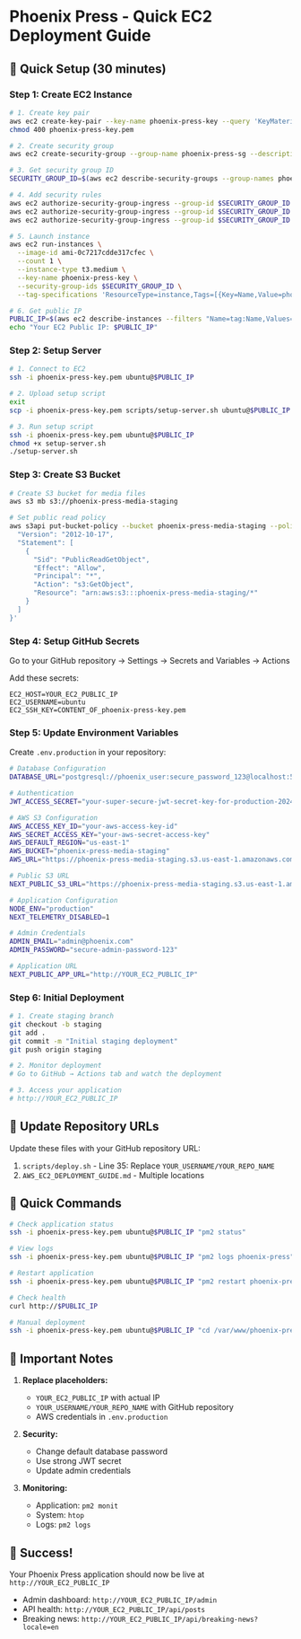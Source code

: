 # Phoenix Press - Quick EC2 Deployment Guide

## 🚀 **Quick Setup (30 minutes)**

### **Step 1: Create EC2 Instance**

```bash
# 1. Create key pair
aws ec2 create-key-pair --key-name phoenix-press-key --query 'KeyMaterial' --output text > phoenix-press-key.pem
chmod 400 phoenix-press-key.pem

# 2. Create security group
aws ec2 create-security-group --group-name phoenix-press-sg --description "Phoenix Press Security Group"

# 3. Get security group ID
SECURITY_GROUP_ID=$(aws ec2 describe-security-groups --group-names phoenix-press-sg --query 'SecurityGroups[0].GroupId' --output text)

# 4. Add security rules
aws ec2 authorize-security-group-ingress --group-id $SECURITY_GROUP_ID --protocol tcp --port 22 --cidr 0.0.0.0/0
aws ec2 authorize-security-group-ingress --group-id $SECURITY_GROUP_ID --protocol tcp --port 80 --cidr 0.0.0.0/0
aws ec2 authorize-security-group-ingress --group-id $SECURITY_GROUP_ID --protocol tcp --port 3000 --cidr 0.0.0.0/0

# 5. Launch instance
aws ec2 run-instances \
  --image-id ami-0c7217cdde317cfec \
  --count 1 \
  --instance-type t3.medium \
  --key-name phoenix-press-key \
  --security-group-ids $SECURITY_GROUP_ID \
  --tag-specifications 'ResourceType=instance,Tags=[{Key=Name,Value=phoenix-press-server}]'

# 6. Get public IP
PUBLIC_IP=$(aws ec2 describe-instances --filters "Name=tag:Name,Values=phoenix-press-server" --query 'Reservations[0].Instances[0].PublicIpAddress' --output text)
echo "Your EC2 Public IP: $PUBLIC_IP"
```

### **Step 2: Setup Server**

```bash
# 1. Connect to EC2
ssh -i phoenix-press-key.pem ubuntu@$PUBLIC_IP

# 2. Upload setup script
exit
scp -i phoenix-press-key.pem scripts/setup-server.sh ubuntu@$PUBLIC_IP:/home/ubuntu/

# 3. Run setup script
ssh -i phoenix-press-key.pem ubuntu@$PUBLIC_IP
chmod +x setup-server.sh
./setup-server.sh
```

### **Step 3: Create S3 Bucket**

```bash
# Create S3 bucket for media files
aws s3 mb s3://phoenix-press-media-staging

# Set public read policy
aws s3api put-bucket-policy --bucket phoenix-press-media-staging --policy '{
  "Version": "2012-10-17",
  "Statement": [
    {
      "Sid": "PublicReadGetObject",
      "Effect": "Allow",
      "Principal": "*",
      "Action": "s3:GetObject",
      "Resource": "arn:aws:s3:::phoenix-press-media-staging/*"
    }
  ]
}'
```

### **Step 4: Setup GitHub Secrets**

Go to your GitHub repository → Settings → Secrets and Variables → Actions

Add these secrets:
```
EC2_HOST=YOUR_EC2_PUBLIC_IP
EC2_USERNAME=ubuntu
EC2_SSH_KEY=CONTENT_OF_phoenix-press-key.pem
```

### **Step 5: Update Environment Variables**

Create `.env.production` in your repository:

```bash
# Database Configuration
DATABASE_URL="postgresql://phoenix_user:secure_password_123@localhost:5432/phoenix_press"

# Authentication
JWT_ACCESS_SECRET="your-super-secure-jwt-secret-key-for-production-2024"

# AWS S3 Configuration
AWS_ACCESS_KEY_ID="your-aws-access-key-id"
AWS_SECRET_ACCESS_KEY="your-aws-secret-access-key"
AWS_DEFAULT_REGION="us-east-1"
AWS_BUCKET="phoenix-press-media-staging"
AWS_URL="https://phoenix-press-media-staging.s3.us-east-1.amazonaws.com"

# Public S3 URL
NEXT_PUBLIC_S3_URL="https://phoenix-press-media-staging.s3.us-east-1.amazonaws.com"

# Application Configuration
NODE_ENV="production"
NEXT_TELEMETRY_DISABLED=1

# Admin Credentials
ADMIN_EMAIL="admin@phoenix.com"
ADMIN_PASSWORD="secure-admin-password-123"

# Application URL
NEXT_PUBLIC_APP_URL="http://YOUR_EC2_PUBLIC_IP"
```

### **Step 6: Initial Deployment**

```bash
# 1. Create staging branch
git checkout -b staging
git add .
git commit -m "Initial staging deployment"
git push origin staging

# 2. Monitor deployment
# Go to GitHub → Actions tab and watch the deployment

# 3. Access your application
# http://YOUR_EC2_PUBLIC_IP
```

## 🔧 **Update Repository URLs**

Update these files with your GitHub repository URL:

1. `scripts/deploy.sh` - Line 35: Replace `YOUR_USERNAME/YOUR_REPO_NAME`
2. `AWS_EC2_DEPLOYMENT_GUIDE.md` - Multiple locations

## 📝 **Quick Commands**

```bash
# Check application status
ssh -i phoenix-press-key.pem ubuntu@$PUBLIC_IP "pm2 status"

# View logs
ssh -i phoenix-press-key.pem ubuntu@$PUBLIC_IP "pm2 logs phoenix-press"

# Restart application
ssh -i phoenix-press-key.pem ubuntu@$PUBLIC_IP "pm2 restart phoenix-press"

# Check health
curl http://$PUBLIC_IP

# Manual deployment
ssh -i phoenix-press-key.pem ubuntu@$PUBLIC_IP "cd /var/www/phoenix-press && ./scripts/deploy.sh"
```

## 🚨 **Important Notes**

1. **Replace placeholders:**
   - `YOUR_EC2_PUBLIC_IP` with actual IP
   - `YOUR_USERNAME/YOUR_REPO_NAME` with GitHub repository
   - AWS credentials in `.env.production`

2. **Security:**
   - Change default database password
   - Use strong JWT secret
   - Update admin credentials

3. **Monitoring:**
   - Application: `pm2 monit`
   - System: `htop`
   - Logs: `pm2 logs`

## 🎉 **Success!**

Your Phoenix Press application should now be live at `http://YOUR_EC2_PUBLIC_IP`

- Admin dashboard: `http://YOUR_EC2_PUBLIC_IP/admin`
- API health: `http://YOUR_EC2_PUBLIC_IP/api/posts`
- Breaking news: `http://YOUR_EC2_PUBLIC_IP/api/breaking-news?locale=en` 
